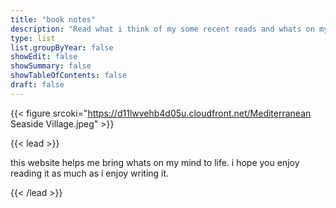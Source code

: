```yaml
---
title: "book notes"
description: "Read what i think of my some recent reads and whats on my shelf."
type: list
list.groupByYear: false
showEdit: false
showSummary: false
showTableOfContents: false
draft: false
---
```


{{< figure srcoki="https://d11lwvehb4d05u.cloudfront.net/Mediterranean Seaside Village.jpeg" >}}

{{< lead >}}

this website helps me bring whats on my  mind to life. i hope you enjoy reading it as much as i enjoy writing it.

{{< /lead >}}